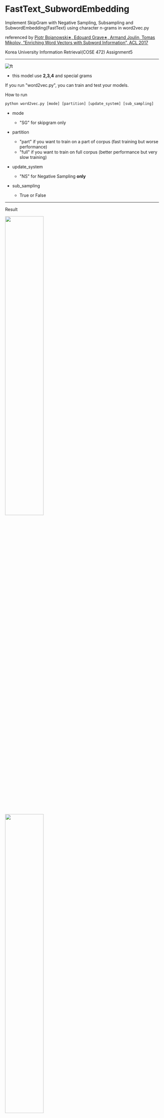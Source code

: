 # FastText_SubwordEmbedding

Implement SkipGram with Negative Sampling, Subsampling and SubwordEmbedding(FastText) using character n-grams in word2vec.py

referenced by [Piotr Bojanowski∗, Edouard Grave∗, Armand Joulin, Tomas Mikolov, “Enriching Word Vectors with Subword Information”, ACL 2017](https://arxiv.org/pdf/1607.04606.pdf)

Korea University Information Retrieval(COSE 472) Assignment5

-----

![ft](https://user-images.githubusercontent.com/38184045/71542465-45c5ee00-29aa-11ea-90e6-ef4fe4131546.PNG)

- this model use **2,3,4** and special grams

If you run "word2vec.py", you can train and test your models.

How to run

```python
python word2vec.py [mode] [partition] [update_system] [sub_sampling]
```
- mode
	- "SG" for skipgram only
 
- partition
	- "part" if you want to train on a part of corpus (fast training but worse performance) 
	- "full" if you want to train on full corpus (better performance but very slow training)
 
- update_system
 	- "NS" for Negative Sampling **only**

- sub_sampling
 	- True or False
	

***

Result

<div>
<img src="https://user-images.githubusercontent.com/38184045/71542467-4a8aa200-29aa-11ea-9487-a6a1d09da79a.PNG" width="50%">
<img src="https://user-images.githubusercontent.com/38184045/71542468-4a8aa200-29aa-11ea-90d5-1dc18cc6caa5.PNG" width="50%">
</div>

<div>
<img src="https://user-images.githubusercontent.com/38184045/71542469-4a8aa200-29aa-11ea-9b3e-2affee8ddf23.PNG" width="50%"> 
<img src="https://user-images.githubusercontent.com/38184045/71542470-4b233880-29aa-11ea-9bfb-47ff6ab68c29.PNG" width="50%">
</div>

<div>
<img src="https://user-images.githubusercontent.com/38184045/71542466-49f20b80-29aa-11ea-9a87-0710d3b0e318.PNG" width="50%">
</div>

